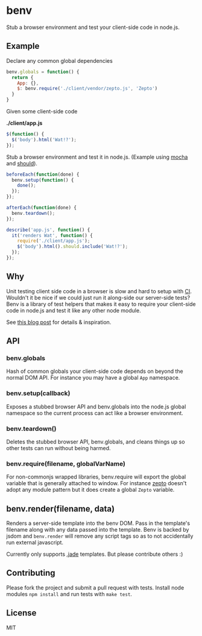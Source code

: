 # benv

Stub a browser environment and test your client-side code in node.js.

## Example

Declare any common global dependencies

````javascript
benv.globals = function() {
  return {
    App: {},
    $: benv.require('./client/vendor/zepto.js', 'Zepto')
  }
}
````

Given some client-side code

**./client/app.js**
````javascript
$(function() {
  $('body').html('Wat!?');
});
````

Stub a browser environment and test it in node.js. (Example using [mocha](http://visionmedia.github.io/mocha/) and [should](https://github.com/visionmedia/should.js/)).

````javascript
beforeEach(function(done) {
  benv.setup(function() {
    done();
  });
});

afterEach(function(done) {
  benv.teardown();
});

describe('app.js', function() {
  it('renders Wat', function() {
    require('./client/app.js');
    $('body').html().should.include('Wat!?');
  });
});

````

## Why

Unit testing client side code in a browser is slow and hard to setup with [CI](http://en.wikipedia.org/wiki/Continuous_integration). Wouldn't it be nice if we could just run it along-side our server-side tests? Benv is a library of test helpers that makes it easy to require your client-side code in node.js and test it like any other node module.

See [this blog post](http://artsy.github.io/blog/2013/06/14/writing-headless-backbone-tests-with-node-dot-js/) for details & inspiration.

## API

### benv.globals

Hash of common globals your client-side code depends on beyond the normal DOM API. For instance you may have a global `App` namespace.

### benv.setup(callback)

Exposes a stubbed browser API and benv.globals into the node.js global namespace so the current process can act like a browser environment.

### benv.teardown()

Deletes the stubbed browser API, benv.globals, and cleans things up so other tests can run without being harmed.

### benv.require(filename, globalVarName)

For non-commonjs wrapped libraries, benv.require will export the global variable that is generally attached to window. For instance [zepto](https://github.com/madrobby/zepto) doesn't adopt any module pattern but it does create a global `Zepto` variable.

## benv.render(filename, data)

Renders a server-side template into the benv DOM. Pass in the template's filename along with any data passed into the template. Benv is backed by jsdom and `benv.render` will remove any script tags so as to not accidentally run external javascript.

Currently only supports [.jade](https://github.com/visionmedia/jade) templates. But please contribute others :)

## Contributing

Please fork the project and submit a pull request with tests. Install node modules `npm install` and run tests with `make test`.

## License

MIT
